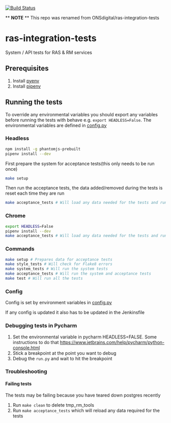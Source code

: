 [![Build Status](https://travis-ci.org/ONSdigital/rasrm-acceptance-tests.svg?branch=master)](https://travis-ci.org/ONSdigital/ras-integration-tests)

** **NOTE** ** This repo was renamed from ONSdigital/ras-integration-tests

# ras-integration-tests
System / API tests for RAS & RM services

## Prerequisites
1. Install [pyenv](https://github.com/pyenv/pyenv)
1. Install [pipenv](https://github.com/pypa/pipenv)


## Running the tests

To override any environmental variables you should export any variables before running the tests with behave e.g. `export HEADLESS=False`.
The environmental variables are defined in [config.py](config.py)


### Headless
```bash
npm install -g phantomjs-prebuilt
pipenv install --dev
```

First prepare the system for acceptance tests(this only needs to be run once)
```bash
make setup
```
Then run the acceptance tests, the data added/removed during the tests is reset each time they are run
```bash
make acceptance_tests # Will load any data needed for the tests and run the system tests and acceptance tests
```


### Chrome
```bash
export HEADLESS=False
pipenv install --dev
make acceptance_tests # Will load any data needed for the tests and run system tests and acceptance tests
```


### Commands
```bash
make setup # Prepares data for acceptance tests
make style_tests # Will check for Flake8 errors
make system_tests # Will run the system tests
make acceptance_tests # Will run the system and acceptance tests
make test # Will run all the tests
```


### Config
Config is set by environment variables in [config.py](config.py)

If any config is updated it also has to be updated in the Jenkinsfile


### Debugging tests in Pycharm
1. Set the environmental variable in pycharm HEADLESS=FALSE. Some instructions to do that https://www.jetbrains.com/help/pycharm/python-console.html
1. Stick a breakpoint at the point you want to debug
1. Debug the `run.py` and wait to hit the breakpoint


### Troubleshooting
#### Failing tests
The tests may be failing because you have teared down postgres recently
1. Run `make clean` to delete tmp_rm_tools
1. Run `make acceptance_tests` which will reload any data required for the tests
